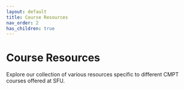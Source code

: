 ```yaml
---
layout: default
title: Course Resources
nav_order: 2
has_children: true
---
```




# Course Resources


Explore our collection of various resources specific to different CMPT courses offered at SFU.